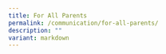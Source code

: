 ```yaml
---
title: For All Parents
permalink: /communication/for-all-parents/
description: ""
variant: markdown
---
```

